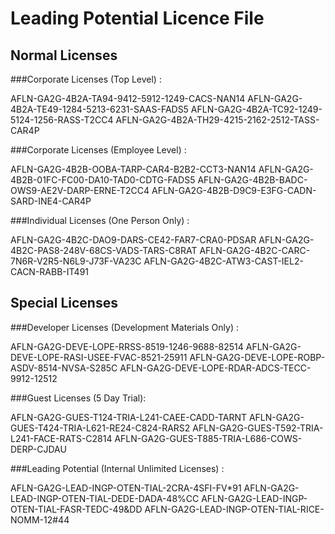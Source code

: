 Leading Potential Licence File
=============

Normal Licenses
-------

###Corporate Licenses (Top Level) :

AFLN-GA2G-4B2A-TA94-9412-5912-1249-CACS-NAN14
AFLN-GA2G-4B2A-TE49-1284-5213-6231-SAAS-FADS5
AFLN-GA2G-4B2A-TC92-1249-5124-1256-RASS-T2CC4
AFLN-GA2G-4B2A-TH29-4215-2162-2512-TASS-CAR4P

###Corporate Licenses (Employee Level) :

AFLN-GA2G-4B2B-OOBA-TARP-CAR4-B2B2-CCT3-NAN14
AFLN-GA2G-4B2B-01FC-FC00-DA10-TAD0-CDTG-FADS5
AFLN-GA2G-4B2B-BADC-OWS9-AE2V-DARP-ERNE-T2CC4
AFLN-GA2G-4B2B-D9C9-E3FG-CADN-SARD-INE4-CAR4P

###Individual Licenses (One Person Only) :

AFLN-GA2G-4B2C-DAO9-DARS-CE42-FAR7-CRA0-PDSAR
AFLN-GA2G-4B2C-PAS8-248V-68CS-VADS-TARS-C8RAT
AFLN-GA2G-4B2C-CARC-7N6R-V2R5-N6L9-J73F-VA23C
AFLN-GA2G-4B2C-ATW3-CAST-IEL2-CACN-RABB-IT491

Special Licenses
-------

###Developer Licenses (Development Materials Only) :

AFLN-GA2G-DEVE-LOPE-RRSS-8519-1246-9688-82514
AFLN-GA2G-DEVE-LOPE-RASI-USEE-FVAC-8521-25911
AFLN-GA2G-DEVE-LOPE-ROBP-ASDV-8514-NVSA-S285C
AFLN-GA2G-DEVE-LOPE-RDAR-ADCS-TECC-9912-12512

###Guest Licenses (5 Day Trial):

AFLN-GA2G-GUES-T124-TRIA-L241-CAEE-CADD-TARNT
AFLN-GA2G-GUES-T424-TRIA-L621-RE24-C824-RARS2
AFLN-GA2G-GUES-T592-TRIA-L241-FACE-RATS-C2814
AFLN-GA2G-GUES-T885-TRIA-L686-COWS-DERP-CJDAU

###Leading Potential (Internal Unlimited Licenses) :

AFLN-GA2G-LEAD-INGP-OTEN-TIAL-2CRA-4SFI-FV*91
AFLN-GA2G-LEAD-INGP-OTEN-TIAL-DEDE-DADA-48%CC
AFLN-GA2G-LEAD-INGP-OTEN-TIAL-FASR-TEDC-49&DD
AFLN-GA2G-LEAD-INGP-OTEN-TIAL-RICE-NOMM-12#44
